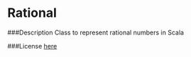 # Rational

###Description
Class to represent rational numbers in Scala

###License
[here](Rational/LICENSE)
